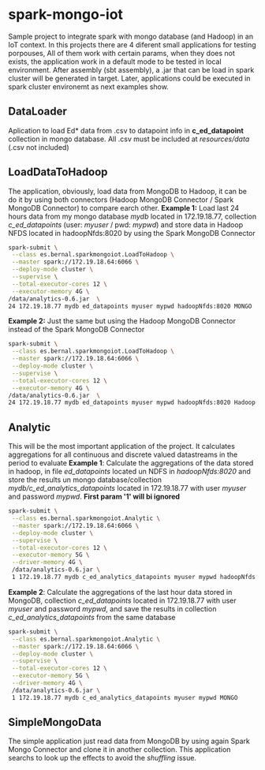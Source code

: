 # spark-mongo-iot
Sample project to integrate spark with mongo database (and Hadoop) in an IoT context.
In this projects there are 4 diferent small applications for testing porpouses, All of them work with certain params, when they does not exists, the application work in a default mode to be tested in local environment. After assembly (sbt assembly), a .jar that can be load in spark cluster will be generated in target. Later, applications could be executed in spark cluster environemt as next examples show.

## DataLoader
Aplication to load Ed* data from .csv to datapoint info in **c_ed_datapoint** collection in mongo database. All .csv must be included at *resources/data* (.csv not included)

## LoadDataToHadoop
The application, obviously, load data from MongoDB to Hadoop, it can be do it by using both connectors (Hadoop MongoDB Connector / Spark MongoDB Connector) to compare earch other.
**Example 1:** Load last 24 hours data from my mongo database *mydb* located in 172.19.18.77, collection *c_ed_datapoints* (user: *myuser* / pwd: *mypwd*) and store data in Hadoop NFDS located in hadoopNfds:8020 by using the Spark MongoDB Connector
```sh
spark-submit \
 --class es.bernal.sparkmongoiot.LoadToHadoop \
 --master spark://172.19.18.64:6066 \
 --deploy-mode cluster \
 --supervise \
 --total-executor-cores 12 \
 --executor-memory 4G \
/data/analytics-0.6.jar  \
24 172.19.18.77 mydb ed_datapoints myuser mypwd hadoopNfds:8020 MONGO
```

**Example 2:** Just the same but using the Hadoop MongoDB Connector instead of the Spark MongoDB Connector
```sh
spark-submit \
 --class es.bernal.sparkmongoiot.LoadToHadoop \
 --master spark://172.19.18.64:6066 \
 --deploy-mode cluster \
 --supervise \
 --total-executor-cores 12 \
 --executor-memory 4G \
/data/analytics-0.6.jar  \
24 172.19.18.77 mydb ed_datapoints myuser mypwd hadoopNfds:8020 Hadoop
```

## Analytic
This will be the most important application of the project. It calculates aggregations for all continuous and discrete valued datastreams in the period to evaluate
**Example 1**: Calculate the aggregations of the data stored in hadoop, in file *ed_datapoints* located un NDFS in *hadoopNfds:8020* and store the results un mongo database/collection *mydb/c_ed_analytics_datapoints* located in 172.19.18.77 with user *myuser* and password *mypwd*. **First param '1' will bi ignored**
```sh
spark-submit \
 --class es.bernal.sparkmongoiot.Analytic \
 --master spark://172.19.18.64:6066 \
 --deploy-mode cluster \
 --supervise \
 --total-executor-cores 12 \
 --executor-memory 5G \
 --driver-memory 4G \
 /data/analytics-0.6.jar \
 1 172.19.18.77 mydb c_ed_analytics_datapoints myuser mypwd hadoopNfds:8020
```
**Example 2**: Calculate the aggregations of the last hour data stored in MongoDB, collection *c_ed_datapoints* located in 172.19.18.77 with user *myuser* and password *mypwd*, and save the results in collection *c_ed_analytics_datapoints* from the same database
```sh
spark-submit \
 --class es.bernal.sparkmongoiot.Analytic \
 --master spark://172.19.18.64:6066 \
 --deploy-mode cluster \
 --supervise \
 --total-executor-cores 12 \
 --executor-memory 5G \
 --driver-memory 4G \
 /data/analytics-0.6.jar \
 1 172.19.18.77 mydb c_ed_analytics_datapoints myuser mypwd MONGO
```
## SimpleMongoData
The simple application just read data from MongoDB by using again Spark Mongo Connector and clone it in another collection. This application searchs to look up the effects to avoid the *shuffling* issue.

